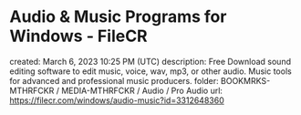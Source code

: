 # Audio & Music Programs for Windows - FileCR

created: March 6, 2023 10:25 PM (UTC)
description: Free Download sound editing software to edit music, voice, wav, mp3, or other audio. Music tools for advanced and professional music producers.
folder: BOOKMRKS-MTHRFCKR / MEDIA-MTHRFCKR / Audio / Pro Audio
url: https://filecr.com/windows/audio-music?id=3312648360
